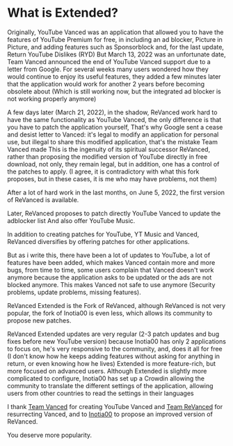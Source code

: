 # What is Extended?

Originally, YouTube Vanced was an application that allowed you to have the features of YouTube Premium for free, in including an ad blocker, Picture in Picture, and adding features such as Sponsorblock and, for the last update, Return YouTube Dislikes (RYD)
But March 13, 2022 was an unfortunate date, Team Vanced announced the end of YouTube Vanced support due to a letter from Google.
For several weeks many users wondered how they would continue to enjoy its useful features, they added a few minutes later that the application would work for another 2 years before becoming obsolete about
(Which is still working now, but the integrated ad blocker is not working properly anymore)

A few days later (March 21, 2022), in the shadow, ReVanced work hard to have the same functionality as YouTube Vanced, the only difference is that you have to patch the application yourself,
That's why Google sent a cease and desist letter to Vanced: it's legal to modify an application for personal use, but illegal to share this modified application, that's the mistake Team Vanced made
This is the ingenuity of its spiritual successor ReVanced, rather than proposing the modified version of YouTube directly in free download, not only, they remain legal, but in addition, one has a control of the patches to apply.
(I agree, it is contradictory with what this fork proposes, but in these cases, it is me who may have problems, not them)

After a lot of hard work in the last months, on June 5, 2022, the first version of ReVanced is available.

Later, ReVanced proposes to patch directly YouTube Vanced to update the adblocker list
And also offer YouTube Music.

In addition to creating patches for YouTube, YT Music and Vanced, ReVanced diversifies by offering patches for other applications.

But as i write this, there have been a lot of updates to YouTube, a lot of features have been added, which makes Vanced contain more and more bugs, from time to time, some users complain that Vanced doesn't work anymore because the application asks to be updated or the ads are not blocked anymore.
This makes Vanced not safe to use anymore (Security problems, update problems, missing features).

ReVanced Extended is the Fork of ReVanced, although ReVanced is not very popular, the fork of Inotia00 is even less, which allows its community to propose new patches.

ReVanced Extended updates are very regular (2-3 patch updates and bug fixes before new YouTube version) because Inotia00 has only 2 applications to focus on, he's very responsive to the community, and, does it all for free (I don't know how he keeps adding features without asking for anything in return, or even knowing how he lives)
Extended is more feature-rich, but more focused on advanced users. Although Extended is slightly more complicated to configure, Inotia00 has set up a Crowdin allowing the community to translate the different settings of the application, allowing users from other countries to read the settings in their languages

I thank [Team Vanced](https://github.com/TeamVanced) for creating YouTube Vanced and [Team ReVanced](https://github.com/revanced) for resurrecting Vanced, and to [Inotia00](https://github.com/inotia00) to propose an improved version of ReVanced.

You deserve more popularity.
